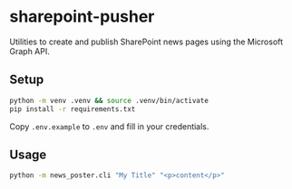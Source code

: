 # sharepoint-pusher

Utilities to create and publish SharePoint news pages using the Microsoft Graph API.

## Setup

```bash
python -m venv .venv && source .venv/bin/activate
pip install -r requirements.txt
```

Copy `.env.example` to `.env` and fill in your credentials.

## Usage

```bash
python -m news_poster.cli "My Title" "<p>content</p>"
```
